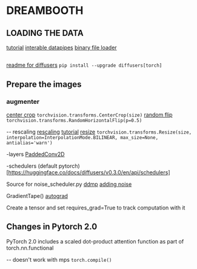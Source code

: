 # DREAMBOOTH

## LOADING THE DATA

[tutorial](https://pytorch.org/data/main/dp_tutorial.html)
[interable datapipes](https://pytorch.org/data/main/torchdata.datapipes.iter.html)
[binary file loader](https://pytorch.org/data/main/generated/torchdata.datapipes.iter.Bz2FileLoader.html#torchdata.datapipes.iter.Bz2FileLoader)

## 
[readme for diffusers](https://github.com/huggingface/diffusers)
`pip install --upgrade diffusers[torch]`

## Prepare the images

### augmenter

[](https://pytorch.org/vision/stable/transforms.html)
[center crop](https://pytorch.org/vision/main/generated/torchvision.transforms.CenterCrop.html)
`torchvision.transforms.CenterCrop(size)`
[random flip](https://pytorch.org/vision/main/generated/torchvision.transforms.RandomHorizontalFlip.html)
`torchvision.transforms.RandomHorizontalFlip(p=0.5)`

-- rescaling
[rescaling](https://www.tensorflow.org/api_docs/python/tf/keras/layers/Rescaling)
[tutorial](https://www.tutorialspoint.com/pytorch-how-to-resize-an-image-to-a-given-size)
[resize](https://pytorch.org/vision/stable/generated/torchvision.transforms.Resize.html#torchvision.transforms.Resize)
`torchvision.transforms.Resize(size, interpolation=InterpolationMode.BILINEAR, max_size=None, antialias='warn')`

-layers
[PaddedConv2D](https://github.com/keras-team/keras-cv/blob/master/keras_cv/models/stable_diffusion/__internal__/layers/padded_conv2d.py)

-schedulers
(default pytorch)[https://huggingface.co/docs/diffusers/v0.3.0/en/api/schedulers]

Source for noise_scheduler.py
[ddmp](https://github.com/huggingface/diffusers/blob/v0.3.0/src/diffusers/schedulers/scheduling_ddpm.py)
[adding noise](https://github.com/huggingface/diffusers/blob/v0.3.0/src/diffusers/schedulers/scheduling_karras_ve.py#L115)

GradientTape()
[autograd](https://pytorch.org/tutorials/beginner/former_torchies/autograd_tutorial.html)

Create a tensor and set requires_grad=True to track computation with it

## Changes in Pytorch 2.0

PyTorch 2.0 includes a scaled dot-product attention function as part of torch.nn.functional

-- doesn't work with mps
`torch.compile()`